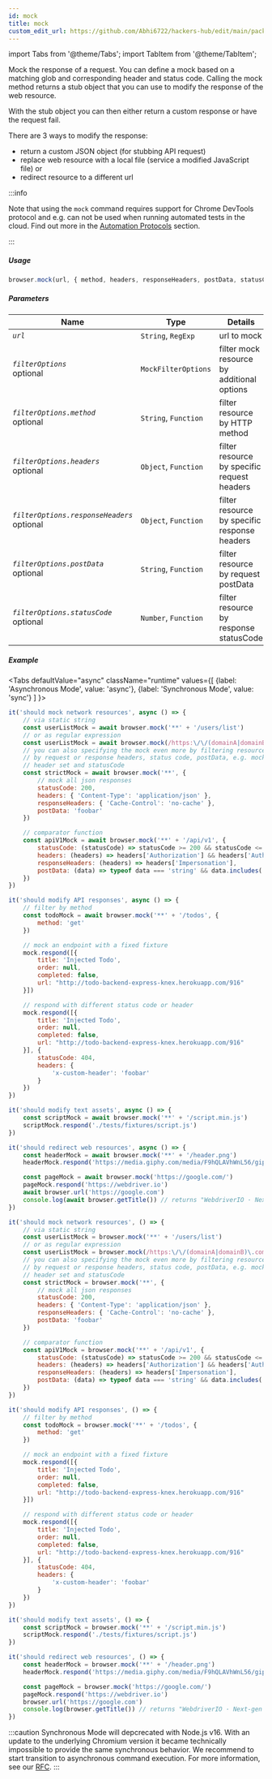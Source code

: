 ```yaml
---
id: mock
title: mock
custom_edit_url: https://github.com/Abhi6722/hackers-hub/edit/main/packages/webdriverio/src/commands/browser/mock.ts
---
```


import Tabs from '@theme/Tabs';
import TabItem from '@theme/TabItem';

Mock the response of a request. You can define a mock based on a matching
glob and corresponding header and status code. Calling the mock method
returns a stub object that you can use to modify the response of the
web resource.

With the stub object you can then either return a custom response or
have the request fail.

There are 3 ways to modify the response:
- return a custom JSON object (for stubbing API request)
- replace web resource with a local file (service a modified JavaScript file) or
- redirect resource to a different url

:::info

Note that using the `mock` command requires support for Chrome DevTools protocol and e.g.
can not be used when running automated tests in the cloud. Find out more in the
[Automation Protocols](/docs/automationProtocols) section.

:::

##### Usage

```js
browser.mock(url, { method, headers, responseHeaders, postData, statusCode })
```

##### Parameters

| Name | Type | Details |
| ---- | ---- | ------- |
| <code><var>url</var></code> | <code>String</code>, <code>RegExp</code> | url to mock |
| <code><var>filterOptions</var></code><br /><span class="label labelWarning">optional</span> | <code>MockFilterOptions</code> | filter mock resource by additional options |
| <code><var>filterOptions.method</var></code><br /><span class="label labelWarning">optional</span> | <code>String</code>, <code>Function</code> | filter resource by HTTP method |
| <code><var>filterOptions.headers</var></code><br /><span class="label labelWarning">optional</span> | <code>Object</code>, <code>Function</code> | filter resource by specific request headers |
| <code><var>filterOptions.responseHeaders</var></code><br /><span class="label labelWarning">optional</span> | <code>Object</code>, <code>Function</code> | filter resource by specific response headers |
| <code><var>filterOptions.postData</var></code><br /><span class="label labelWarning">optional</span> | <code>String</code>, <code>Function</code> | filter resource by request postData |
| <code><var>filterOptions.statusCode</var></code><br /><span class="label labelWarning">optional</span> | <code>Number</code>, <code>Function</code> | filter resource by response statusCode |

##### Example
<Tabs
defaultValue="async"
className="runtime"
values={[
{label: 'Asynchronous Mode', value: 'async'},
{label: 'Synchronous Mode', value: 'sync'}
]
}>
<TabItem value="async">

```js title="mock.js"
it('should mock network resources', async () => {
    // via static string
    const userListMock = await browser.mock('**' + '/users/list')
    // or as regular expression
    const userListMock = await browser.mock(/https:\/\/(domainA|domainB)\.com\/.+/)
    // you can also specifying the mock even more by filtering resources
    // by request or response headers, status code, postData, e.g. mock only responses with specific
    // header set and statusCode
    const strictMock = await browser.mock('**', {
        // mock all json responses
        statusCode: 200,
        headers: { 'Content-Type': 'application/json' },
        responseHeaders: { 'Cache-Control': 'no-cache' },
        postData: 'foobar'
    })

    // comparator function
    const apiV1Mock = await browser.mock('**' + '/api/v1', {
        statusCode: (statusCode) => statusCode >= 200 && statusCode <= 203,
        headers: (headers) => headers['Authorization'] && headers['Authorization'].startsWith('Bearer '),
        responseHeaders: (headers) => headers['Impersonation'],
        postData: (data) => typeof data === 'string' && data.includes('foo')
    })
})

it('should modify API responses', async () => {
    // filter by method
    const todoMock = await browser.mock('**' + '/todos', {
        method: 'get'
    })

    // mock an endpoint with a fixed fixture
    mock.respond([{
        title: 'Injected Todo',
        order: null,
        completed: false,
        url: "http://todo-backend-express-knex.herokuapp.com/916"
    }])

    // respond with different status code or header
    mock.respond([{
        title: 'Injected Todo',
        order: null,
        completed: false,
        url: "http://todo-backend-express-knex.herokuapp.com/916"
    }], {
        statusCode: 404,
        headers: {
            'x-custom-header': 'foobar'
        }
    })
})

it('should modify text assets', async () => {
    const scriptMock = await browser.mock('**' + '/script.min.js')
    scriptMock.respond('./tests/fixtures/script.js')
})

it('should redirect web resources', async () => {
    const headerMock = await browser.mock('**' + '/header.png')
    headerMock.respond('https://media.giphy.com/media/F9hQLAVhWnL56/giphy.gif')

    const pageMock = await browser.mock('https://google.com/')
    pageMock.respond('https://webdriver.io')
    await browser.url('https://google.com')
    console.log(await browser.getTitle()) // returns "WebdriverIO · Next-gen browser and mobile automation test framework for Node.js"
})
```

</TabItem>
<TabItem value="sync">

```js title="mock.js"
it('should mock network resources', () => {
    // via static string
    const userListMock = browser.mock('**' + '/users/list')
    // or as regular expression
    const userListMock = browser.mock(/https:\/\/(domainA|domainB)\.com\/.+/)
    // you can also specifying the mock even more by filtering resources
    // by request or response headers, status code, postData, e.g. mock only responses with specific
    // header set and statusCode
    const strictMock = browser.mock('**', {
        // mock all json responses
        statusCode: 200,
        headers: { 'Content-Type': 'application/json' },
        responseHeaders: { 'Cache-Control': 'no-cache' },
        postData: 'foobar'
    })

    // comparator function
    const apiV1Mock = browser.mock('**' + '/api/v1', {
        statusCode: (statusCode) => statusCode >= 200 && statusCode <= 203,
        headers: (headers) => headers['Authorization'] && headers['Authorization'].startsWith('Bearer '),
        responseHeaders: (headers) => headers['Impersonation'],
        postData: (data) => typeof data === 'string' && data.includes('foo')
    })
})

it('should modify API responses', () => {
    // filter by method
    const todoMock = browser.mock('**' + '/todos', {
        method: 'get'
    })

    // mock an endpoint with a fixed fixture
    mock.respond([{
        title: 'Injected Todo',
        order: null,
        completed: false,
        url: "http://todo-backend-express-knex.herokuapp.com/916"
    }])

    // respond with different status code or header
    mock.respond([{
        title: 'Injected Todo',
        order: null,
        completed: false,
        url: "http://todo-backend-express-knex.herokuapp.com/916"
    }], {
        statusCode: 404,
        headers: {
            'x-custom-header': 'foobar'
        }
    })
})

it('should modify text assets', () => {
    const scriptMock = browser.mock('**' + '/script.min.js')
    scriptMock.respond('./tests/fixtures/script.js')
})

it('should redirect web resources', () => {
    const headerMock = browser.mock('**' + '/header.png')
    headerMock.respond('https://media.giphy.com/media/F9hQLAVhWnL56/giphy.gif')

    const pageMock = browser.mock('https://google.com/')
    pageMock.respond('https://webdriver.io')
    browser.url('https://google.com')
    console.log(browser.getTitle()) // returns "WebdriverIO · Next-gen browser and mobile automation test framework for Node.js"
})
```

:::caution
Synchronous Mode will depcrecated with Node.js v16. With an update to the
underlying Chromium version it became technically impossible to provide the
same synchronous behavior. We recommend to start transition to asynchronous
command execution. For more information, see our <a href="https://github.com/webdriverio/webdriverio/discussions/6702">RFC</a>.
:::
</TabItem>
</Tabs>

